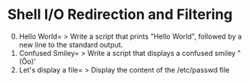 # Shell I/O Redirection and Filtering
0. Hello World= > Write a script that prints "Hello World", followed by a new line to the standard output.
1. Confused Smiley= > Write a script that displays a confused smiley "(Ôo)'
2. Let's display a file= > Display the content of the /etc/passwd file
